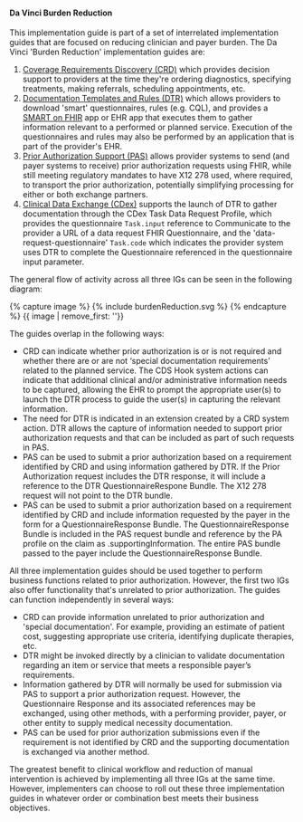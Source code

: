#### Da Vinci Burden Reduction
This implementation guide is part of a set of interrelated implementation guides that are focused on reducing clinician and payer burden.  The Da Vinci 'Burden Reduction' implementation guides are:

1. [Coverage Requirements Discovery (CRD)](http://hl7.org/fhir/us/davinci-crd) which provides decision support to providers at the time they're ordering diagnostics, specifying treatments, making referrals, scheduling appointments, etc.
2. [Documentation Templates and Rules (DTR)](http://hl7.org/fhir/us/davinci-dtr) which allows providers to download 'smart' questionnaires, rules (e.g. CQL), and provides a [SMART on FHIR](http://www.hl7.org/fhir/smart-app-launch/) app or EHR app that executes them to gather information relevant to a performed or planned service.  Execution of the questionnaires and rules may also be performed by an application that is part of the provider's EHR.
3. [Prior Authorization Support (PAS)](http://hl7.org/fhir/us/davinci-pas) allows provider systems to send (and payer systems to receive) prior authorization requests using FHIR, while still meeting regulatory mandates to have X12 278 used, where required, to transport the prior authorization, potentially simplifying processing for either or both exchange partners.
4. [Clinical Data Exchange (CDex)](https://hl7.org/fhir/us/davinci-cdex/index.html) supports the launch of DTR to gather documentation through the CDex Task Data Request Profile, which provides the questionnaire `Task.input` reference to Communicate to the provider a URL of a data request FHIR Questionnaire, and the 'data-request-questionnaire' `Task.code` which indicates the provider system uses DTR to complete the Questionnaire referenced in the questionnaire input parameter.

The general flow of activity across all three IGs can be seen in the following diagram:

{% capture image %}
{% include burdenReduction.svg %}
{% endcapture %}
{{ image | remove_first: '<?xml version="1.0" encoding="UTF-8" standalone="no"?>'}}

The guides overlap in the following ways:

* CRD can indicate whether prior authorization is or is not required and whether there are or are not ‘special documentation requirements’ related to the planned service. The CDS Hook system actions can indicate that additional clinical and/or administrative information needs to be captured, allowing the EHR to prompt the appropriate user(s) to launch the DTR process to guide the user(s) in capturing the relevant information.
* The need for DTR is indicated in an extension created by a CRD system action. DTR allows the capture of information needed to support prior authorization requests and that can be included as part of such requests in PAS.
* PAS can be used to submit a prior authorization based on a requirement identified by CRD and using information gathered by DTR. If the Prior Authorization request includes the DTR response, it will include a reference to the DTR QuestionnaireRespone Bundle. The X12 278 request will not point to the DTR bundle.
* PAS can be used to submit a prior authorization based on a requirement identified by CRD and include information requested by the payer in the form for a QuestionnaireResponse Bundle.  The QuestionnaireResponse Bundle is included in the PAS request bundle and reference by the PA profile on the claim as .supportingInformation.  The entire PAS bundle passed to the payer include the QuestionnaireResponse Bundle.


All three implementation guides should be used together to perform business functions related to prior authorization.  However, the first two IGs also offer functionality that's
unrelated to prior authorization.  The guides can function independently in several ways:

* CRD can provide information unrelated to prior authorization and 'special documentation'.  For example, providing an estimate of patient cost, suggesting appropriate use criteria, identifying duplicate therapies, etc.
* DTR might be invoked directly by a clinician to validate documentation regarding an item or service that meets a responsible payer’s requirements.
* Information gathered by DTR will normally be used for submission via PAS to support a prior authorization request.  However, the Questionnaire Response and its associated references may be exchanged, using other methods,  with a performing provider, payer, or other entity to supply medical necessity documentation.
* PAS can be used for prior authorization submissions even if the requirement is not identified by CRD and the supporting documentation is exchanged via another method.

The greatest benefit to clinical workflow and reduction of manual intervention is achieved by implementing all three IGs at the same time.  However, implementers can choose to roll out these three implementation guides in whatever order or combination best meets their business objectives.
